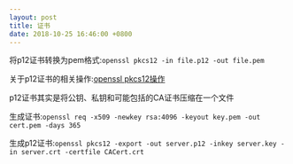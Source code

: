 ```yaml
---
layout: post
title: 证书
date: 2018-10-25 16:46:00 +0800
---
```


将p12证书转换为pem格式:`openssl pkcs12 -in file.p12 -out file.pem`

关于p12证书的相关操作:[openssl pkcs12操作](https://www.openssl.org/docs/man1.1.0/apps/pkcs12.html)

p12证书其实是将公钥、私钥和可能包括的CA证书压缩在一个文件

生成证书:`openssl req -x509 -newkey rsa:4096 -keyout key.pem -out cert.pem -days 365`

生成p12证书:`openssl pkcs12 -export -out server.p12 -inkey server.key -in server.crt -certfile CACert.crt`